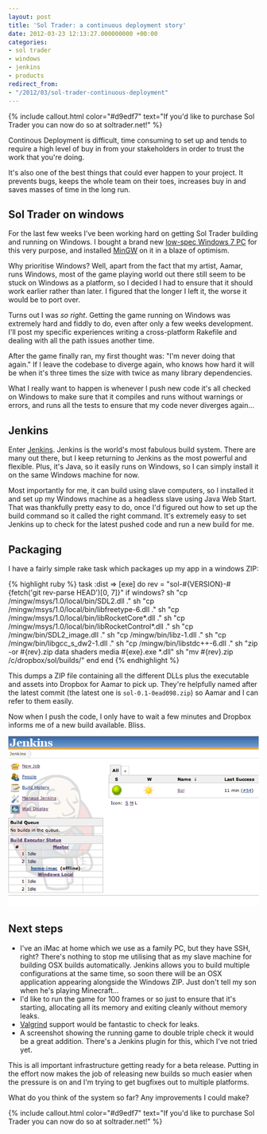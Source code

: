 ```yaml
---
layout: post
title: 'Sol Trader: a continuous deployment story'
date: 2012-03-23 12:13:27.000000000 +00:00
categories:
- sol trader
- windows
- jenkins
- products
redirect_from:
- "/2012/03/sol-trader-continuous-deployment"
---
```

{% include callout.html color="#d9edf7" text="If you'd like to purchase Sol Trader you can now do so at soltrader.net!" %}

Continous Deployment is difficult, time consuming to set up and tends to require a high level of buy in from your stakeholders in order to trust the work that you're doing.

It's also one of the best things that could ever happen to your project. It prevents bugs, keeps the whole team on their toes, increases buy in and saves masses of time in the long run.

## Sol Trader on windows

For the last few weeks I've been working hard on getting Sol Trader building and running on Windows. I bought a brand new [low-spec Windows 7 PC](http://www.amazon.co.uk/Zotac-ZBOX-ID41-B-ZBOX-ID41-Mini/dp/B004SLVXYE/ref=sr_1_2?ie=UTF8&qid=1332504948&sr=8-2) for this very purpose, and installed [MinGW](http://www.mingw.org) on it in a blaze of optimism.

Why prioritise Windows? Well, apart from the fact that my artist, Aamar, runs Windows, most of the game playing world out there still seem to be stuck on Windows as a platform, so I decided I had to ensure that it should work earlier rather than later. I figured that the longer I left it, the worse it would be to port over.

Turns out I was *so right*. Getting the game running on Windows was extremely hard and fiddly to do, even after only a few weeks development. I'll post my specific experiences writing a cross-platform Rakefile and dealing with all the path issues another time.

After the game finally ran, my first thought was: "I'm never doing that again." If I leave the codebase to diverge again, who knows how hard it will be when it's three times the size with twice as many library dependencies.

What I really want to happen is whenever I push new code it's all checked on Windows to make sure that it compiles and runs without warnings or errors, and runs all the tests to ensure that my code never diverges again...

## Jenkins

Enter [Jenkins](http://jenkins-ci.org). Jenkins is the world's most fabulous build system. There are many out there, but I keep returning to Jenkins as the most powerful and flexible. Plus, it's Java, so it easily runs on Windows, so I can simply install it on the same Windows machine for now.

Most importantly for me, it can build using slave computers, so I installed it and set up my Windows machine as a headless slave using Java Web Start. That was thankfully pretty easy to do, once I'd figured out how to set up the build command so it called the right command. It's extremely easy to set Jenkins up to check for the latest pushed code and run a new build for me.

## Packaging

I have a fairly simple rake task which packages up my app in a windows ZIP:

{% highlight ruby %}
task :dist => [exe] do
  rev = "sol-#{VERSION}-#{fetch('git rev-parse HEAD')[0, 7]}"
  if windows?
    sh "cp /mingw/msys/1.0/local/bin/SDL2.dll ."
    sh "cp /mingw/msys/1.0/local/bin/libfreetype-6.dll ."
    sh "cp /mingw/msys/1.0/local/bin/libRocketCore*.dll ."
    sh "cp /mingw/msys/1.0/local/bin/libRocketControl*.dll ."
    sh "cp /mingw/bin/SDL2_image.dll ."
    sh "cp /mingw/bin/libz-1.dll ."
    sh "cp /mingw/bin/libgcc_s_dw2-1.dll ."
    sh "cp /mingw/bin/libstdc++-6.dll ."
    sh "zip -or #{rev}.zip data shaders media #{exe}.exe *.dll"
    sh "mv #{rev}.zip /c/dropbox/sol/builds/"
  end
end
{% endhighlight %}

This dumps a ZIP file containing all the different DLLs plus the executable and assets into Dropbox for Aamar to pick up. They're helpfully named after the latest commit (the latest one is `sol-0.1-0ead098.zip`) so Aamar and I can refer to them easily.

Now when I push the code, I only have to wait a few minutes and Dropbox informs me of a new build available. Bliss.

![Jenkins running](/assets/img/sol-jenkins-build.png)

## Next steps

* I've an iMac at home which we use as a family PC, but they have SSH, right? There's nothing to stop me utilising that as my slave machine for building OSX builds automatically. Jenkins allows you to build multiple configurations at the same time, so soon there will be an OSX application appearing alongside the Windows ZIP. Just don't tell my son when he's playing Minecraft...
* I'd like to run the game for 100 frames or so just to ensure that it's starting, allocating all its memory and exiting cleanly without memory leaks.
* [Valgrind](http://valgrind.org) support would be fantastic to check for leaks.
* A screenshot showing the running game to double triple check it would be a great addition. There's a Jenkins plugin for this, which I've not tried yet.

This is all important infrastructure getting ready for a beta release. Putting in the effort now makes the job of releasing new builds so much easier when the pressure is on and I'm trying to get bugfixes out to multiple platforms.

What do you think of the system so far? Any improvements I could make?

{% include callout.html color="#d9edf7" text="If you'd like to purchase Sol Trader you can now do so at soltrader.net!" %}
